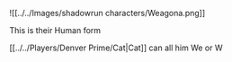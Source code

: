 
![[../../Images/shadowrun characters/Weagona.png]]

This is their Human form


[[../../Players/Denver Prime/Cat|Cat]] can all him We or W
